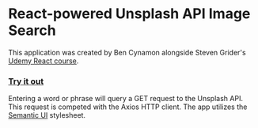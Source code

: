 # React-powered Unsplash API Image Search

This application was created by Ben Cynamon alongside Steven Grider's [Udemy React course](https://www.udemy.com/react-redux).

### [Try it out](http://cynamonster.github.io/react-image-search)

Entering a word or phrase will query a GET request to the Unsplash API. 
This request is competed with the Axios HTTP client. 
The app utilizes the [Semantic UI](http://semantic-ui.com) stylesheet.
